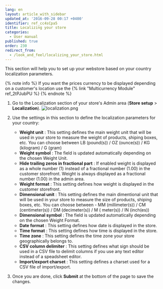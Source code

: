 ```yaml
---
lang: en
layout: article_with_sidebar
updated_at: '2016-09-28 00:17 +0400'
identifier: ref_cc4sCpa5
title: Localizing your store
categories:
  - User manual
published: true
order: 230
redirect_from:
  - /look_and_feel/localizing_your_store.html
---
```


This section will help you to set up your webstore based on your country localization parameters.

{% note info %}
If you want the prices currency to be displayed depending on a customer's location use the {% link "Multicurrency Module" ref_2tPJubPU %}
{% endnote %}

1.  Go to the Localization section of your store's Admin area (**Store setup** > **Localization**).
    ![localization.png]({{site.baseurl}}/attachments/ref_cc4sCpa5/localization.png)

2.  Use the settings in this section to define the localization parameters for your country:
    *   **Weight unit** : This setting defines the main weight unit that will be used in your store to measure the weight of products, shiping boxes, etc. You can choose between LB (pound(s)) / OZ (ounce(s)) / KG (kilogram) / G (gram)
    *   **Weight symbol** : The field is updated automatically depending on the chosen Weight Unit.
    *   **Hide trailing zeros in fractional part** : If enabled weight is displayed as a whole number (1) instead of a fractional number (1.00) in the customer storefront. Weight is always displayed as a fractional number (1.00) in the admin area.
    *   **Weight format** : This setting defines how weight is displayed in the customer storefront. 
    *   **Dimensional unit** : This setting defines the main dimentional unit that will be used in your store to measure the size of products, shiping boxes, etc. You can choose between - MM (millimeter(s)) / CM (centimeter(s)) / DM (decimeter(s)) / M ( meter(s)) / IN (inch(es))
    *   **Dimensional symbol** : The field is updated automatically depending on the chosen Weight Format.
    *   **Date format** : This setting defines how date is displayed in the store. 
    *   **Time format** : This setting defines how time is displayed in the store.
    *   **Time zone** : This setting defines the time zone your store geographically belongs to. 
    *   **CSV column delimiter** : This setting defines what sign should be used in a CSV file to delimit columns if you use any text editor instead of a speadsheet editor.
    *   **Import/export charset** : This setting defines a charset used for a CSV file of import/export.
3.  Once you are done, click **Submit** at the bottom of the page to save the changes.
